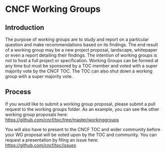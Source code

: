 # CNCF Working Groups

## Introduction

The purpose of working groups are to study and report on a particular question and make recommendations based on its findings. The end result of a working group may be a new project proposal, landscape, whitepaper or even a report detailing their findings. The intention of working groups is not to host a full project or specification. Working Groups can be formed at any time but must be sponsored by a TOC member and voted with a super majority vote by the CNCF TOC. The TOC can also shut down a working group with a super majority vote.

## Process

If you would like to submit a working group proposal, please submit a pull request to the working groups folder. As an example, you can see the other working group proposals here: https://github.com/cncf/toc/tree/master/workinggroups

You will also have to present to the CNCF TOC and wider community before your WG proposal will be voted upon by the TOC and community. You can request a presentation by filing an issue here: https://github.com/cncf/toc/issues